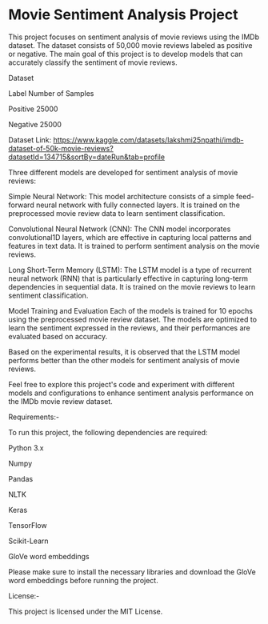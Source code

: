 # Movie Sentiment Analysis Project 
This project focuses on sentiment analysis of movie reviews using the IMDb dataset. The dataset consists of 50,000 movie reviews labeled as positive or negative. The main goal of this project is to develop models that can accurately classify the sentiment of movie reviews.


Dataset

Label	Number of Samples

Positive	25000

Negative	25000

Dataset Link: https://www.kaggle.com/datasets/lakshmi25npathi/imdb-dataset-of-50k-movie-reviews?datasetId=134715&sortBy=dateRun&tab=profile


Three different models are developed for sentiment analysis of movie reviews:

Simple Neural Network: This model architecture consists of a simple feed-forward neural network with fully connected layers. It is trained on the preprocessed movie review data to learn sentiment classification.

Convolutional Neural Network (CNN): The CNN model incorporates convolutional1D layers, which are effective in capturing local patterns and features in text data. It is trained to perform sentiment analysis on the movie reviews.

Long Short-Term Memory (LSTM): The LSTM model is a type of recurrent neural network (RNN) that is particularly effective in capturing long-term dependencies in sequential data. It is trained on the movie reviews to learn sentiment classification.

Model Training and Evaluation
Each of the models is trained for 10 epochs using the preprocessed movie review dataset. The models are optimized to learn the sentiment expressed in the reviews, and their performances are evaluated based on accuracy.

Based on the experimental results, it is observed that the LSTM model performs better than the other models for sentiment analysis of movie reviews.

Feel free to explore this project's code and experiment with different models and configurations to enhance sentiment analysis performance on the IMDb movie review dataset.

Requirements:-

To run this project, the following dependencies are required:

Python 3.x

Numpy

Pandas

NLTK

Keras

TensorFlow

Scikit-Learn

GloVe word embeddings

Please make sure to install the necessary libraries and download the GloVe word embeddings before running the project.

License:-

This project is licensed under the MIT License.




